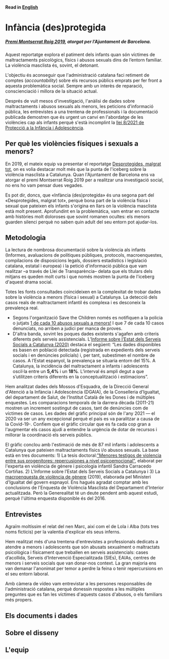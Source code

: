 #### Read in [English](....)


# Infància (des)protegida

##### [Premi Montserrat Roig 2019](https://www.barcelona.cat/infobarcelona/ca/tema/ajuntament/premis-montserrat-roig-2019-al-periodisme-i-la-comunicacio-social_1011372.html), atorgat per l’Ajuntament de Barcelona.

Aquest reportatge explora el patiment dels infants quan són víctimes de maltractaments psicològics, físics i abusos sexuals dins de l’entorn familiar. La violència masclista és, sovint, el detonant.

L'objectiu és aconseguir que l'administració catalana faci retiment de comptes (*accountability*) sobre els recursos públics emprats per fer front a aquesta problemàtica social. 
Sempre amb un interès de reparació, conscienciació i millora de la situació actual.

Després de vuit mesos d'investigació, l'anàlisi de dades sobre maltractaments i abusos sexuals als menors, les peticions d'informació pública, 
les entrevistes a una trentena de professionals i la documentació publicada demostren que és urgent un canvi en l'abordatge de les violències cap als infants 
perquè s'està incomplint la [llei 8/2021 de Protecció a la Infància i Adolescència](https://www.boe.es/buscar/act.php?id=BOE-A-2021-9347).

## Per què les violències físiques i sexuals a menors?
En 2019, el mateix equip va presentar el reportatge [Desprotegides, malgrat tot](http://desprotegides.cat/), on es volia destacar 
molt més que la punta de l'iceberg sobre la violència masclista a Catalunya. Quan l'Ajuntament de Barcelona ens va atorgar el premi Montserrat Roig 2019 per a realitzar una investigació social, no ens ho vam pensar dues vegades. 

Es pot dir, doncs, que «Infància (des)protegida» és una segona part del «Desprotegides, malgrat tot», perquè bona part de la violència física i sexual que pateixen els infants s'origina en llars on la violència masclista està molt present. Aprofundint en la problemàtica, vam entrar en contacte amb històries molt doloroses que sovint romanen ocultes: els menors guarden silenci perquè no saben quin adult del seu entorn pot ajudar-los.

## Metodologia
La lectura de nombrosa documentació sobre la violència als infants (Informes, avaluacions de polítiques públiques, protocols, macroenquestes, compilacions de disposicions legals, dossiers estadístics i legislació catalana, estatal i europea) i la petició d'informació pública que vam realitzar –a través de Llei de Transparència– delata que els titulars dels mitjans es queden molt curts i que només mostren la punta de l'iceberg d'aquest drama social. 

Totes les fonts consultades coincideixen en la complexitat de trobar dades sobre la violència a menors (física i sexual) a Catalunya. La detecció dels casos reals de maltractament infantil és complexa i es desconeix la prevalença real. 

* Segons l'organització Save the Children només es notifiquen a la policia o jutjats [1 de cada 10 abusos sexuals a menors!](https://www.savethechildren.es/sites/default/files/imce/docs/sota-el-mateix-sostre-web-doble.pdf) I que 7 de cada 10 casos denunciats, no arriben a judici per manca de proves.
* D'altra banda, sovint les poques dades existents s'agafen amb criteris diferents pels serveis assistencials. L’[Informe sobre l’Estat dels Serveis Socials a Catalunya (2020)](https://dretssocials.gencat.cat/web/.content/03ambits_tematics/15serveissocials/sistema_catala_serveis_socials/documents/informe_estat_serveis_socials/Informe-sobre-lestat-dels-serveis-socials-2020.pdf) destaca el següent: “Les dades disponibles es basen en població detectada (registrada en expedients dels serveis socials i en denúncies policials) i, per tant, subestimen el nombre de casos. A l’Estat espanyol, la prevalença se situaria entorn del 15%. A Catalunya, la incidència del maltractament a infants i adolescents oscil·la entre un **5,4%** i un **18%**. L’interval és ampli degut a que s’utilitzen criteris diferents en la conceptualització i estimacions”.

Hem analitzat dades dels Mossos d'Esquadra, de la Direcció General d'Atenció a la Infància i Adolescència (DGAIA), de la Conselleria d'Igualtat, del departament de Salut, de l’Institut Català de les Dones i de múltiples enquestes. Les comparacions temporals de la darrera dècada (2011-21) mostren un increment sostingut de casos, tant de denúncies com de víctimes de casos. Les dades del gràfic principal són de l'any 2021 — el 2020 va ser un any excepcional perquè el país es va paralitzar a causa de la Covid-19-. Confiem que el gràfic circular que es fa cada cop gran a l'augmentar els casos ajudi a entendre la urgència de dotar de recursos i millorar la coordinació els serveis públics. 

El gràfic conclou amb l'estimació de més de 87 mil infants i adolescents a Catalunya que pateixen maltractaments físics i/o abusos sexuals. La base està en tres documents: 1) La tesis doctoral:["Menores testigos de violencia entre sus progenitores: repercusiones a nivel psicoemocional"](https://violenciagenero.igualdad.gob.es/va/violenciaEnCifras/estudios/Tesis/estudios/Tesis5_Menores_Testigos_Violencia.htm), elaborat per l'experta en violència de gènere i psicologia infantil Sandra Carracedo Cortiñas. 2) L'Informe sobre l’Estat dels Serveis Socials a Catalunya i 3) La [macroenquesta de violència de gènere](https://violenciagenero.igualdad.gob.es/violenciaEnCifras/macroencuesta2015/Macroencuesta2019/home.htm) (2019), elaborada pel Ministeri d'Igualtat del govern espnayol. 
Ens hagués agradat comptar amb les conclusions de l'Enquesta de Violència Masclista del Departament d'Interior actualitzada. Però la Generealitat té un deute pendent amb aquest estudi, perquè l'última enquesta disponible és del 2016.  

## Entrevistes

Agraïm moltíssim el relat del nen Marc, així com el de Lola i Alba (tots tres noms ficticis) per la valentia d'explicar els seus inferns.  

Hem realitzat més d'una trentena d'entrevistes a professionals dedicats a atendre a menors i adolescents que són abusats sexualment o maltractats psicològica i físicament que treballen en serveis assistencials: cases d’acollida, Serveis d’Intervenció Especialitzada (SIEs), EAIAs, centres de menors i serveis socials que van donar-nos context. La gran majoria ens van demanar l'anonimat per temor a perdre la feina o tenir repercursions en el seu entorn laboral. 

Amb càmera de vídeo vam entrevistar a les persones responsables de l'administració catalana, perquè donessin respostes a les múltiples preguntes que es fan les víctimes d'aquests casos d'abusos, o els familiars més propers.

## Els documents i dades

## Sobre el disseny

## L'equip

  
